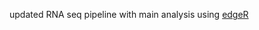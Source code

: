 updated RNA seq pipeline with main analysis using [edgeR](https://pubmed.ncbi.nlm.nih.gov/19910308/)